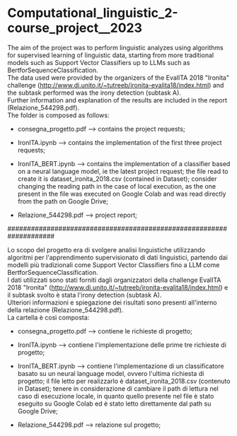 # Computational_linguistic_2-course_project__2023

The aim of the project was to perform linguistic analyzes using algorithms for supervised learning of linguistic data, starting from more traditional models such as Support Vector Classifiers up to LLMs such as BertforSequenceClassification.  
The data used were provided by the organizers of the EvalITA 2018 "Ironita" challenge (http://www.di.unito.it/~tutreeb/ironita-evalita18/index.html) and the subtask performed was the irony detection (subtask A).  
Further information and explanation of the results are included in the report (Relazione_544298.pdf).  
The folder is composed as follows:

- consegna_progetto.pdf --> contains the project requests;

- IronITA.ipynb --> contains the implementation of the first three project requests;

- IronITA_BERT.ipynb --> contains the implementation of a classifier based on a neural language model, ie the latest project request; the file read to create it is dataset_ironita_2018.csv (contained in Dataset); consider changing the reading path in the case of local execution, as the one present in the file was executed on Google Colab and was read directly from the path on Google Drive;

- Relazione_544298.pdf --> project report;

####################################################################

Lo scopo del progetto era di svolgere analisi linguistiche utilizzando algoritmi per l'apprendimento supervisionato di dati linguistici, partendo dai modelli più tradizionali come Support Vector Classifiers fino a LLM come BertforSequenceClassification.   
I dati utilizzati sono stati forniti dagli organizzatori della challenge EvalITA 2018 "Ironita" (http://www.di.unito.it/~tutreeb/ironita-evalita18/index.html) e il subtask svolto è stata l'irony detection (subtask A).  
Ulteriori informazioni e spiegazione dei risultati sono presenti all'interno della relazione (Relazione_544298.pdf).  
La cartella è così composta:

- consegna_progetto.pdf --> contiene le richieste di progetto;

- IronITA.ipynb --> contiene l'implementazione delle prime tre richieste di progetto;

- IronITA_BERT.ipynb --> contiene l'implementazione di un classificatore basato su un neural language model, ovvero l'ultima richiesta di progetto; il file letto per realizzarlo è dataset_ironita_2018.csv (contenuto in Dataset); tenere in considerazione di cambiare il path di lettura nel caso di esecuzione locale, in quanto quello presente nel file è stato eseguito su Google Colab ed è stato letto direttamente dal path su Google Drive;

- Relazione_544298.pdf --> relazione sul progetto;
